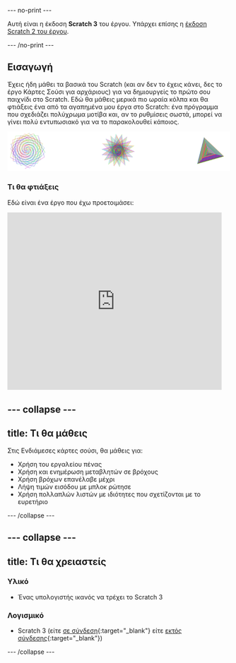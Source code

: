 \--- no-print \---

Αυτή είναι η έκδοση **Scratch 3** του έργου. Υπάρχει επίσης η [έκδοση Scratch 2 του έργου](https://projects.raspberrypi.org/en/projects/cd-intermediate-scratch-sushi-scratch2).

\--- /no-print \---

## Εισαγωγή

Έχεις ήδη μάθει τα βασικά του Scratch (και αν δεν το έχεις κάνει, δες το έργο Κάρτες Σούσι για αρχάριους) για να δημιουργείς το πρώτο σου παιχνίδι στο Scratch. Εδώ θα μάθεις μερικά πιο ωραία κόλπα και θα φτιάξεις ένα από τα αγαπημένα μου έργα στο Scratch: ένα πρόγραμμα που σχεδιάζει πολύχρωμα μοτίβα και, αν το ρυθμίσεις σωστά, μπορεί να γίνει πολύ εντυπωσιακό για να το παρακολουθεί κάποιος.

![](images/pen1.png)

### Τι θα φτιάξεις

Εδώ είναι ένα έργο που έχω προετοιμάσει:

<div class="scratch-preview">
  <iframe allowtransparency="true" width="485" height="402" src="https://scratch.mit.edu/projects/embed/205355399/?autostart=false" frameborder="0"></iframe>
</div>

## \--- collapse \---

## title: Τι θα μάθεις

Στις Ενδιάμεσες κάρτες σούσι, θα μάθεις για:

+ Χρήση του εργαλείου πένας
+ Χρήση και ενημέρωση μεταβλητών σε βρόχους
+ Χρήση βρόχων επανέλαβε μέχρι
+ Λήψη τιμών εισόδου με μπλοκ ρώτησε
+ Χρήση πολλαπλών λιστών με ιδιότητες που σχετίζονται με το ευρετήριο

\--- /collapse \---

## \--- collapse \---

## title: Τι θα χρειαστείς

### Υλικό

+ Ένας υπολογιστής ικανός να τρέχει το Scratch 3

### Λογισμικό

+ Scratch 3 (είτε [σε σύνδεση](https://scratch.mit.edu/projects/editor/){:target="_blank"} είτε [εκτός σύνδεσης](https://scratch.mit.edu/download/){:target="_blank"})

\--- /collapse \---